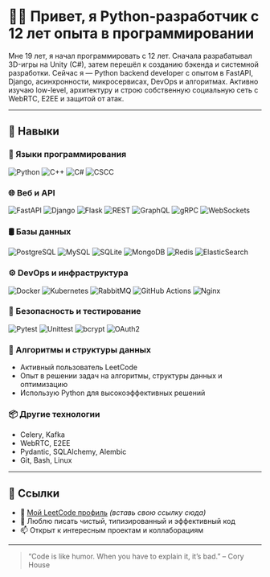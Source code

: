 # 👨‍💻 Привет, я Python-разработчик с 12 лет опыта в программировании

Мне 19 лет, я начал программировать с 12 лет. Сначала разрабатывал 3D-игры на Unity (C#), затем перешёл к созданию бэкенда и системной разработки. Сейчас я — Python backend developer с опытом в FastAPI, Django, асинхронности, микросервисах, DevOps и алгоритмах. Активно изучаю low-level, архитектуру и строю собственную социальную сеть с WebRTC, E2EE и защитой от атак.

---

## 🧠 Навыки

### 🐍 Языки программирования
![Python](https://img.shields.io/badge/-Python-3776AB?logo=python&logoColor=white)
![C++](https://img.shields.io/badge/-C++-00599C?logo=c%2B%2B&logoColor=white)
![C#](https://img.shields.io/badge/-C%23-239120?logo=c-sharp&logoColor=white)
![CSCC](https://img.shields.io/badge/-CSCC-808080)

### 🌐 Веб и API
![FastAPI](https://img.shields.io/badge/-FastAPI-009688?logo=fastapi&logoColor=white)
![Django](https://img.shields.io/badge/-Django-092E20?logo=django&logoColor=white)
![Flask](https://img.shields.io/badge/-Flask-000000?logo=flask&logoColor=white)
![REST](https://img.shields.io/badge/-REST-0052CC?logo=rest&logoColor=white)
![GraphQL](https://img.shields.io/badge/-GraphQL-E10098?logo=graphql&logoColor=white)
![gRPC](https://img.shields.io/badge/-gRPC-43A047?logo=grpc&logoColor=white)
![WebSockets](https://img.shields.io/badge/-WebSockets-FFA500?logo=websocket&logoColor=white)

### 🛢️ Базы данных
![PostgreSQL](https://img.shields.io/badge/-PostgreSQL-4169E1?logo=postgresql&logoColor=white)
![MySQL](https://img.shields.io/badge/-MySQL-4479A1?logo=mysql&logoColor=white)
![SQLite](https://img.shields.io/badge/-SQLite-003B57?logo=sqlite&logoColor=white)
![MongoDB](https://img.shields.io/badge/-MongoDB-47A248?logo=mongodb&logoColor=white)
![Redis](https://img.shields.io/badge/-Redis-DC382D?logo=redis&logoColor=white)
![ElasticSearch](https://img.shields.io/badge/-ElasticSearch-005571?logo=elasticsearch&logoColor=white)

### ⚙️ DevOps и инфраструктура
![Docker](https://img.shields.io/badge/-Docker-2496ED?logo=docker&logoColor=white)
![Kubernetes](https://img.shields.io/badge/-Kubernetes-326CE5?logo=kubernetes&logoColor=white)
![RabbitMQ](https://img.shields.io/badge/-RabbitMQ-FF6600?logo=rabbitmq&logoColor=white)
![GitHub Actions](https://img.shields.io/badge/-GitHub%20Actions-2088FF?logo=githubactions&logoColor=white)
![Nginx](https://img.shields.io/badge/-Nginx-009639?logo=nginx&logoColor=white)

### 🔐 Безопасность и тестирование
![Pytest](https://img.shields.io/badge/-Pytest-0A9EDC?logo=pytest&logoColor=white)
![Unittest](https://img.shields.io/badge/-Unittest-007ACC?logo=python&logoColor=white)
![bcrypt](https://img.shields.io/badge/-bcrypt-003B57?logo=python&logoColor=white)
![OAuth2](https://img.shields.io/badge/-OAuth2-2867B2?logo=oauth&logoColor=white)

### 🧪 Алгоритмы и структуры данных
- Активный пользователь LeetCode
- Опыт в решении задач на алгоритмы, структуры данных и оптимизацию
- Использую Python для высокоэффективных решений

### 📦 Другие технологии
- Celery, Kafka
- WebRTC, E2EE
- Pydantic, SQLAlchemy, Alembic
- Git, Bash, Linux

---

## 🔗 Ссылки

- 🔗 [Мой LeetCode профиль](https://leetcode.com/) *(вставь свою ссылку сюда)*
- 🐍 Люблю писать чистый, типизированный и эффективный код
- 📫 Открыт к интересным проектам и коллаборациям

---

> “Code is like humor. When you have to explain it, it’s bad.” – Cory House
